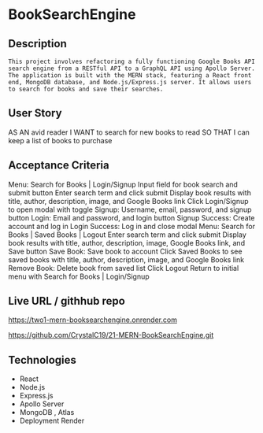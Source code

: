 # BookSearchEngine

## Description

    This project involves refactoring a fully functioning Google Books API search engine from a RESTful API to a GraphQL API using Apollo Server. The application is built with the MERN stack, featuring a React front end, MongoDB database, and Node.js/Express.js server. It allows users to search for books and save their searches.

## User Story
AS AN avid reader
I WANT to search for new books to read
SO THAT I can keep a list of books to purchase

## Acceptance Criteria
Menu: Search for Books | Login/Signup
Input field for book search and submit button
Enter search term and click submit
Display book results with title, author, description, image, and Google Books link
Click Login/Signup to open modal with toggle
Signup: Username, email, password, and signup button
Login: Email and password, and login button
Signup Success: Create account and log in
Login Success: Log in and close modal
Menu: Search for Books | Saved Books | Logout
Enter search term and click submit
Display book results with title, author, description, image, Google Books link, and Save button
Save Book: Save book to account
Click Saved Books to see saved books with title, author, description, image, and Google Books link
Remove Book: Delete book from saved list
Click Logout
Return to initial menu with Search for Books | Login/Signup




## Live URL / githhub repo
https://two1-mern-booksearchengine.onrender.com

https://github.com/CrystalC19/21-MERN-BookSearchEngine.git


## Technologies
 - React
 - Node.js
 - Express.js
 - Apollo Server
 - MongoDB , Atlas
 - Deployment Render

